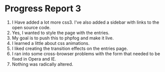 Progress Report 3
=================

1. I Have added a lot more css3. I've also added a sidebar with links to the open source code.
2. Yes, I wanted to style the page with the entries.
3. My goal is to push this to phpfog and make it live.
4. I learned a little about css animations.
5. I liked creating the transition effects on the entries page.
5. I ran into some cross-browser problems with the form that needed to be fixed in Opera and IE.
6. Nothing was radically altered.
